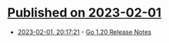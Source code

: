 # [Published on 2023-02-01](index.md)

* [2023-02-01, 20:17:21](https://lobste.rs/s/ep9gah/go_1_20_release_notes) - [Go 1.20 Release Notes](https://go.dev/doc/go1.20)
